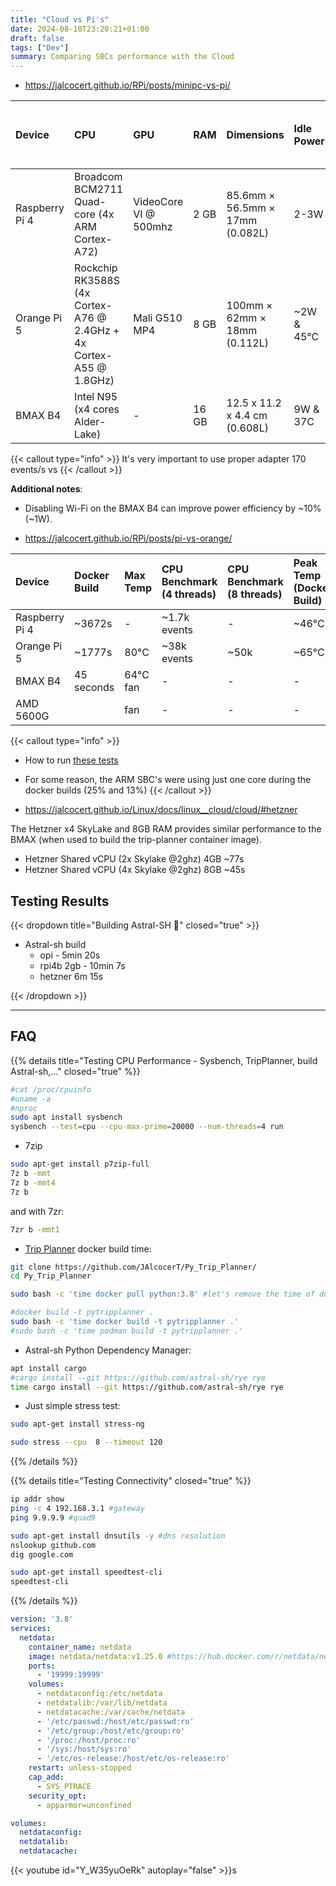 ```yaml
---
title: "Cloud vs Pi's"
date: 2024-08-10T23:20:21+01:00
draft: false
tags: ["Dev"]
summary: Comparing SBCs performance with the Cloud
---
```



* https://jalcocert.github.io/RPi/posts/minipc-vs-pi/

| Device         | CPU                                       | GPU           | RAM | Dimensions                | Idle Power | Max Power & Temp Seen | Power Adapter Requirements |
| :------------- | :---------------------------------------- | :------------- | :-- | :------------------------- | :--------- | :-------- | :-------------------------- |
| Raspberry Pi 4 | Broadcom BCM2711 Quad-core (4x ARM Cortex-A72) | VideoCore VI @ 500mhz   | 2 GB | 85.6mm × 56.5mm × 17mm (0.082L) | 2-3W        | 6W        | 5V 3A           |
| Orange Pi 5    | Rockchip RK3588S (4x Cortex-A76 @ 2.4GHz + 4x Cortex-A55 @ 1.8GHz) | Mali G510 MP4 | 8 GB | 100mm × 62mm × 18mm (0.112L) | ~2W & 45°C | 8W, 80C   | 5V 4A     |
| BMAX B4        | Intel N95 (x4 cores Alder-Lake)                       | -              | 16 GB | 12.5 x 11.2 x 4.4 cm  (0.608L) | 9W & 37C  | 64W & 64°C, fan | -   |

{{< callout type="info" >}}
  It's very important to use proper adapter 170 events/s vs
{{< /callout >}}

**Additional notes**:
* Disabling Wi-Fi on the BMAX B4 can improve power efficiency by ~10% (~1W).

* https://jalcocert.github.io/RPi/posts/pi-vs-orange/

| Device         | Docker Build  | Max Temp | CPU Benchmark (4 threads) | CPU Benchmark (8 threads) | Peak Temp (Docker Build) | Avg Temp (Docker Build) |
| :------------- | :----------------- | :------- | :------------------------- | :------------------------- | :----------------------- | :----------------------- |
| Raspberry Pi 4 | ~3672s             | -        | ~1.7k events           | -                         | ~46°C                   | ~39°C                   |
| Orange Pi 5    | ~1777s             | 80°C    | ~38k events           | ~50k            | ~65°C                   | ~50°C                   |
| BMAX B4        | 45 seconds         | 64°C  fan  | -                          | -                         | -                       | -                       |
| AMD 5600G        |         |    fan | -                          | -                         | -                       | -                       |



{{< callout type="info" >}}
  * How to run [these tests](#faq)
  * For some reason, the ARM SBC's were using just one core during the docker builds (25% and 13%)
{{< /callout >}}

* https://jalcocert.github.io/Linux/docs/linux__cloud/cloud/#hetzner

The Hetzner x4 SkyLake and 8GB RAM provides similar performance to the BMAX (when used to build the trip-planner container image).

* Hetzner Shared vCPU (2x Skylake @2ghz) 4GB	~77s
* Hetzner Shared vCPU (4x Skylake @2ghz) 8GB	~45s

## Testing Results


{{< dropdown title="Building Astral-SH 📌" closed="true" >}}

* Astral-sh build
    * opi - 5min 20s
    * rpi4b 2gb - 10min 7s
    * hetzner 6m 15s

{{< /dropdown >}}


---

## FAQ


{{% details title="Testing CPU Performance - Sysbench, TripPlanner, build Astral-sh,..." closed="true" %}}

```sh
#cat /proc/cpuinfo
#uname -a
#nproc
sudo apt install sysbench 
sysbench --test=cpu --cpu-max-prime=20000 --num-threads=4 run
```

* 7zip

```sh
sudo apt-get install p7zip-full
7z b -mmt
7z b -mmt4
7z b
```

and with 7zr:

```sh
7zr b -mmt1
```

* [Trip Planner](https://github.com/JAlcocerT/Py_Trip_Planner/) docker build time:

```sh
git clone https://github.com/JAlcocerT/Py_Trip_Planner/
cd Py_Trip_Planner

sudo bash -c 'time docker pull python:3.8' #let's remove the time of downloading the Python base image from the equation, it was ~1 min!

#docker build -t pytripplanner .
sudo bash -c 'time docker build -t pytripplanner .'
#sudo bash -c 'time podman build -t pytripplanner .'
```

* Astral-sh Python Dependency Manager:

```sh
apt install cargo
#cargo install --git https://github.com/astral-sh/rye rye
time cargo install --git https://github.com/astral-sh/rye rye
```

* Just simple stress test:

```sh
sudo apt-get install stress-ng

sudo stress --cpu  8 --timeout 120
```


{{% /details %}}


{{% details title="Testing Connectivity" closed="true" %}}

```sh
ip addr show
ping -c 4 192.168.3.1 #gateway
ping 9.9.9.9 #quad9
```

```sh
sudo apt-get install dnsutils -y #dns resolution
nslookup github.com 
dig google.com
```

```sh
sudo apt-get install speedtest-cli
speedtest-cli
```

{{% /details %}}

```yml
version: '3.8'
services:
  netdata:
    container_name: netdata
    image: netdata/netdata:v1.25.0 #https://hub.docker.com/r/netdata/netdata/tags
    ports:
      - '19999:19999'
    volumes:
      - netdataconfig:/etc/netdata
      - netdatalib:/var/lib/netdata
      - netdatacache:/var/cache/netdata
      - '/etc/passwd:/host/etc/passwd:ro'
      - '/etc/group:/host/etc/group:ro'
      - '/proc:/host/proc:ro'
      - '/sys:/host/sys:ro'
      - '/etc/os-release:/host/etc/os-release:ro'
    restart: unless-stopped
    cap_add:
      - SYS_PTRACE
    security_opt:
      - apparmor=unconfined

volumes:
  netdataconfig:
  netdatalib:
  netdatacache:
```

{{< youtube id="Y_W35yuOeRk" autoplay="false" >}}s